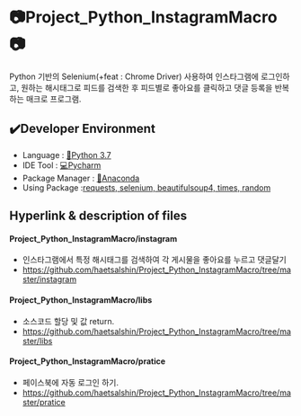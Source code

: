 # :camera:Project_Python_InstagramMacro:camera:

Python 기반의 Selenium(+feat : Chrome Driver) 사용하여 인스타그램에 로그인하고, 원하는 해시태그로 피드를 검색한 후 피드별로 좋아요를 클릭하고 댓글 등록을 반복하는 매크로 프로그램.

## :heavy_check_mark:Developer Environment
  
  - Language : [:crocodile:Python 3.7](#getting-started)
  - IDE Tool : [:computer:Pycharm](#running-the-tests)
  - Package Manager : [:snake:Anaconda](#deployment)
  - Using Package :[requests, selenium, beautifulsoup4, times, random](#built-with)    
  
## Hyperlink & description of files
#### Project_Python_InstagramMacro/instagram 
  - 인스타그램에서 특정 해시태그를 검색하여 각 게시물을 좋아요를 누르고 댓글달기
  - https://github.com/haetsalshin/Project_Python_InstagramMacro/tree/master/instagram

#### Project_Python_InstagramMacro/libs
  - 소스코드 할당 및 값 return.  
  - https://github.com/haetsalshin/Project_Python_InstagramMacro/tree/master/libs

#### Project_Python_InstagramMacro/pratice
  - 페이스북에 자동 로그인 하기.
  - https://github.com/haetsalshin/Project_Python_InstagramMacro/tree/master/pratice
